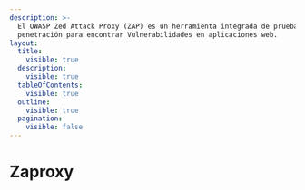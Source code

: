 ```yaml
---
description: >-
  El OWASP Zed Attack Proxy (ZAP) es un herramienta integrada de pruebas de
  penetración para encontrar Vulnerabilidades en aplicaciones web.
layout:
  title:
    visible: true
  description:
    visible: true
  tableOfContents:
    visible: true
  outline:
    visible: true
  pagination:
    visible: false
---
```


# Zaproxy

